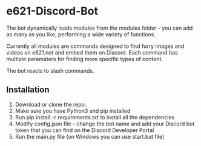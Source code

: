 # e621-Discord-Bot
The bot dynamically loads modules from the modules folder - you can add as many as you like, performing a wide variety of functions.

Currently all modules are commands designed to find furry images and videos on e621.net and embed them on Discord. Each command has multiple paramaters for finding more specific types of content.

The bot reacts to slash commands.
## Installation
1. Download or clone the repo.
2. Make sure you have Python3 and pip installed
3. Run pip install -r requirements.txt to install all the dependencies
4. Modify config.json file - change the bot name and add your Discord bot token that you can find on the Discord Developer Portal
5. Run the main.py file (on Windows you can use start.bat file)
